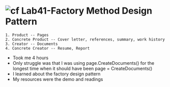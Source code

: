 ![cf](http://i.imgur.com/7v5ASc8.png) Lab41-Factory Method Design Pattern
=====================================
    1. Product -- Pages
    2. Concrete Product -- Cover letter, references, summary, work history
    3. Creator -- Documents
    4. Concrete Creator -- Resume, Report
  
  - Took me 4 hours
  - Only struggle was that I was using page.CreateDocuments() for the longest time when it should have been page = CreateDocuments()
  - I learned about the factory design pattern
  - My resources were the demo and readings